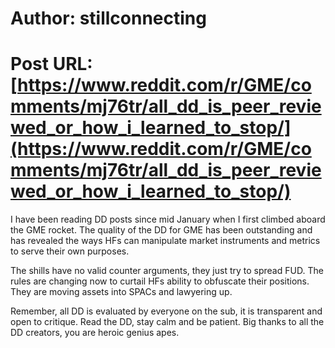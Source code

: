 # Author: stillconnecting
# Post URL: [https://www.reddit.com/r/GME/comments/mj76tr/all_dd_is_peer_reviewed_or_how_i_learned_to_stop/](https://www.reddit.com/r/GME/comments/mj76tr/all_dd_is_peer_reviewed_or_how_i_learned_to_stop/)


I have been reading DD posts since mid January when I first climbed aboard the GME rocket. The quality of the DD for GME has been outstanding and has revealed the ways HFs can manipulate market instruments and metrics to serve their own purposes.

The shills have no valid counter arguments, they just try to spread FUD. The rules are changing now to curtail HFs ability to obfuscate their positions. They are moving assets into SPACs and lawyering up.

Remember, all DD is evaluated by everyone on the sub, it is transparent and open to critique. Read the DD, stay calm and be patient. Big thanks to all the DD creators, you are heroic genius apes.